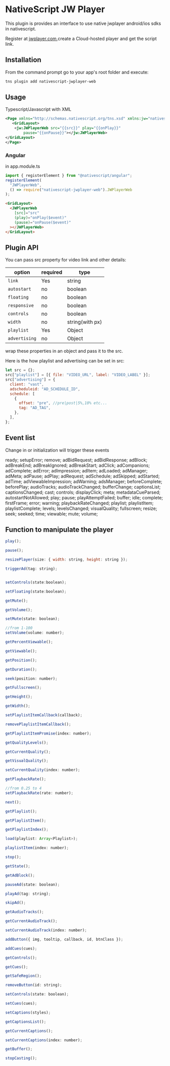# NativeScript JW Player

This plugin is provides an interface to use native jwplayer android/ios sdks in nativescript.

Register at [jwplayer.com](jwplayer.com),create a Cloud-hosted player and get the script link.

## Installation

From the command prompt go to your app's root folder and execute:

```bash
tns plugin add nativescript-jwplayer-web
```

## Usage

Typescript/Javascript with XML

```xml
<Page xmlns="http://schemas.nativescript.org/tns.xsd" xmlns:jw="nativescript-jwplayer-web">
   <GridLayout>
    <jw:JWPlayerWeb src="{{src}}" play="{{onPlay}}"
        pause="{{onPause}}"></jw:JWPlayerWeb>
</GridLayout>
</Page>
```

### Angular

in app.module.ts

```js
import { registerElement } from "@nativescript/angular";
registerElement(
  "JWPlayerWeb",
  () => require("nativescript-jwplayer-web").JWPlayerWeb
);
```

```html
<GridLayout>
  <JWPlayerWeb
    [src]="src"
    (play)="onPlay($event)"
    (pause)="onPause($event)"
  ></JWPlayerWeb>
</GridLayout>
```

<!-- ## Demo apps

### NativeScript-Core (XML)

This demo is the one with the most options, so it's a cool one to check out:

```bash
git clone https://github.com/EddyVerbruggen/nativescript-local-notifications
cd nativescript-local-notifications/src
npm run demo.ios # or demo.android
```

### NativeScript-Angular

This plugin is part of the [plugin showcase app](https://github.com/EddyVerbruggen/nativescript-pluginshowcase/tree/master/app/feedback) I built using Angular.

There's also a simple Angular [demo in this repo](https://github.com/EddyVerbruggen/nativescript-local-notifications/tree/master/demo-ng):

```bash
git clone https://github.com/EddyVerbruggen/nativescript-local-notifications
cd nativescript-local-notifications/src
npm run demo-ng.ios # or demo-ng.android
``` -->

## Plugin API

You can pass src property for video link and other details:

| option        | required | type            |
| ------------- | -------- | --------------- |
| `link`        | Yes      | string          |
| `autostart`   | no       | boolean         |
| `floating`    | no       | boolean         |
| `responsive`  | no       | boolean         |
| `controls`    | no       | boolean         |
| `width`       | no       | string(with px) |
| `playlist`    | Yes      | Object          |
| `advertising` | no       | Object          |

wrap these properties in an object and pass it to the src.

Here is the how playlist and advertising can be set in src:

```js
let src = {};
src["playlist"] = [{ file: "VIDEO_URL", label: "VIDEO_LABEL" }];
src["advertising"] = {
  client: "vast",
  adscheduleid: "AD_SCHEDULE_ID",
  schedule: [
    {
      offset: "pre", //pre|post|5%,10% etc...
      tag: "AD_TAG",
    },
  ],
};
```

## Event list

Change in or initialization will trigger these events

ready;
setupError;
remove;
adBidRequest;
adBidResponse;
adBlock;
adBreakEnd;
adBreakIgnored;
adBreakStart;
adClick;
adCompanions;
adComplete;
adError;
adImpression;
adItem;
adLoaded;
adManager;
adMeta;
adPause;
adPlay;
adRequest;
adSchedule;
adSkipped;
adStarted;
adTime;
adViewableImpression;
adWarning;
adsManager;
beforeComplete;
beforePlay;
audioTracks;
audioTrackChanged;
bufferChange;
captionsList;
captionsChanged;
cast;
controls;
displayClick;
meta;
metadataCueParsed;
autostartNotAllowed;
play;
pause;
playAttemptFailed;
buffer;
idle;
complete;
firstFrame;
error;
warning;
playbackRateChanged;
playlist;
playlistItem;
playlistComplete;
levels;
levelsChanged;
visualQuality;
fullscreen;
resize;
seek;
seeked;
time;
viewable;
mute;
volume;

## Function to manipulate the player

```js
play();

pause();

resizePlayer(size: { width: string, height: string });

triggerAd(tag: string);


setControls(state:boolean);

setFloating(state:boolean);

getMute();

getVolume();

setMute(state: boolean);

//from 1-100
setVolume(volume: number);

getPercentViewable();

getViewable();

getPosition();

getDuration();

seek(position: number);

getFullscreen();

getHeight();

getWidth();

setPlaylistItemCallback(callback);

removePlaylistItemCallback();

getPlaylistItemPromise(index: number);

getQualityLevels();

getCurrentQuality();

getVisualQuality();

setCurrentQuality(index: number);

getPlaybackRate();

//from 0.25 to 4
setPlaybackRate(rate: number);

next();

getPlaylist();

getPlaylistItem();

getPlaylistIndex();

load(playlist: Array<Playlist>);

playlistItem(index: number);

stop();

getState();

getAdBlock();

pauseAd(state: boolean);

playAd(tag: string);

skipAd();

getAudioTracks();

getCurrentAudioTrack();

setCurrentAudioTrack(index: number);

addButton({ img, tooltip, callback, id, btnClass });

addCues(cues);

getControls();

getCues();

getSafeRegion();

removeButton(id: string);

setControls(state: boolean);

setCues(cues);

setCaptions(styles);

getCaptionsList();

getCurrentCaptions();

setCurrentCaptions(index: number);

getBuffer();

stopCasting();
```
